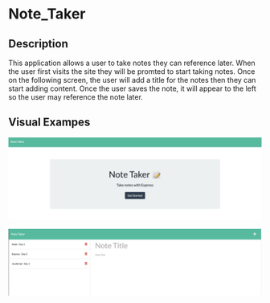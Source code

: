 # Note_Taker

## Description

This application allows a user to take notes they can reference later. When the user first visits the site they will be promted to start taking notes. Once on the following screen, the user will add a title for the notes then they can start adding content. Once the user saves the note, it will appear to the left so the user may reference the note later.

## Visual Exampes

![inital page the user sees when they access the site](./Assets/images/inital-page-screenshot.jpg)

![screenshot of what the note page looks like](./Assets/images/Note-taker-screenshot.jpg)
